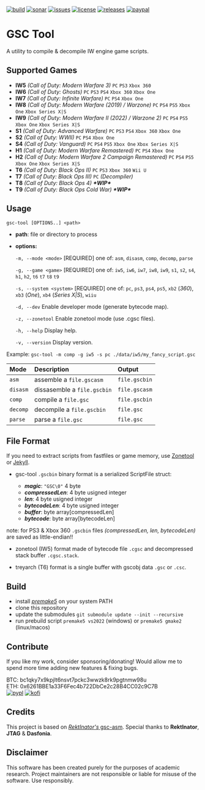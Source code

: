 [![build](https://github.com/xensik/gsc-tool/workflows/Build/badge.svg)](https://github.com/xensik/gsc-tool/actions)
[![sonar](https://sonarcloud.io/api/project_badges/measure?project=xensik_gsc-tool&metric=alert_status)](https://sonarcloud.io/summary/overall?id=xensik_gsc-tool)
[![issues](https://img.shields.io/github/issues/xensik/gsc-tool)](https://github.com/xensik/gsc-tool/issues)
[![license](https://img.shields.io/github/license/xensik/gsc-tool.svg)](https://github.com/xensik/gsc-tool/blob/dev/LICENSE)
[![releases](https://img.shields.io/github/v/release/xensik/gsc-tool)](https://github.com/xensik/gsc-tool/releases)
[![paypal](https://img.shields.io/badge/PayPal-support-blue.svg?logo=paypal)](https://www.paypal.me/xensik)

# GSC Tool
A utility to compile & decompile IW engine game scripts.

## Supported Games
- **IW5** *(Call of Duty: Modern Warfare 3)* `PC` `PS3` `Xbox 360`
- **IW6** *(Call of Duty: Ghosts)* `PC` `PS3` `PS4` `Xbox 360` `Xbox One`
- **IW7** *(Call of Duty: Infinite Warfare)* `PC` `PS4` `Xbox One`
- **IW8** *(Call of Duty: Modern Warfare (2019) / Warzone)* `PC` `PS4` `PS5` `Xbox One` `Xbox Series X|S`
- **IW9** *(Call of Duty: Modern Warfare II (2022) / Warzone 2)* `PC` `PS4` `PS5` `Xbox One` `Xbox Series X|S`
- **S1** *(Call of Duty: Advanced Warfare)* `PC` `PS3` `PS4` `Xbox 360` `Xbox One`
- **S2** *(Call of Duty: WWII)* `PC` `PS4` `Xbox One`
- **S4** *(Call of Duty: Vanguard)* `PC` `PS4` `PS5` `Xbox One` `Xbox Series X|S`
- **H1** *(Call of Duty: Modern Warfare Remastered)* `PC` `PS4` `Xbox One`
- **H2** *(Call of Duty: Modern Warfare 2 Campaign Remastered)* `PC` `PS4` `PS5` `Xbox One` `Xbox Series X|S`
- **T6** *(Call of Duty: Black Ops II)* `PC` `PS3` `Xbox 360` `Wii U`
- **T7** *(Call of Duty: Black Ops III)* `PC` *(Decompiler)*
- **T8** *(Call of Duty: Black Ops 4)* ***\*WIP\****
- **T9** *(Call of Duty: Black Ops Cold War)* ***\*WIP\****

## Usage
``gsc-tool [OPTIONS..] <path>``

- **path**: file or directory to process

- **options:**

    ``-m, --mode <mode>``  [REQUIRED] one of: `asm`, `disasm`, `comp`, `decomp`, `parse`

    ``-g, --game <game>`` [REQUIRED] one of: `iw5`, `iw6`, `iw7`, `iw8`, `iw9`, `s1`, `s2`, `s4`, `h1`, `h2`, `t6` `t7` `t8` `t9`

    ``-s, --system <system>`` [REQUIRED] one of: `pc`, `ps3`, `ps4`, `ps5`, `xb2` (*360*), `xb3` (*One*), `xb4` (*Series X|S*), `wiiu`

    ``-d, --dev`` Enable developer mode (generate bytecode map).

    ``-z, --zonetool`` Enable zonetool mode (use .cgsc files).

    ``-h, --help`` Display help.

    ``-v, --version`` Display version.

Example: ``gsc-tool -m comp -g iw5 -s pc ./data/iw5/my_fancy_script.gsc``

| Mode     |Description                | Output      |
|:---------|:--------------------------|:------------|
|`asm`     |assemble a `file.gscasm`   |`file.gscbin`|
|`disasm`  |dissasemble a `file.gscbin`|`file.gscasm`|
|`comp`    |compile a `file.gsc`       |`file.gscbin`|
|`decomp`  |decompile a `file.gscbin`  |`file.gsc`   |
|`parse`   |parse a `file.gsc`         |`file.gsc`   |

## File Format
If you need to extract scripts from fastfiles or game memory, use [Zonetool](https://github.com/ZoneTool/zonetool) or [Jekyll](https://github.com/EthanC/Jekyll).

- gsc-tool `.gscbin` binary format is a serialized ScriptFile struct: <br/>

  - ***magic***: `"GSC\0"` 4 byte <br/>
  - ***compressedLen***: 4 byte usigned integer <br/>
  - ***len***: 4 byte usigned integer <br/>
  - ***bytecodeLen***: 4 byte usigned integer <br/>
  - ***buffer***: byte array[compressedLen] <br/>
  - ***bytecode***: byte array[bytecodeLen] <br/>

note: for PS3 & Xbox 360 `.gscbin` files *(compressedLen, len, bytecodeLen)* are saved as little-endian!!

- zonetool (IW5) format made of bytecode file `.cgsc` and decompressed stack buffer `.cgsc.stack`.

- treyarch (T6) format is a single buffer with gscobj data `.gsc` or `.csc`.

## Build
- install [*premake5*](https://premake.github.io) on your system PATH
- clone this repository
- update the submodules ``git submodule update --init --recursive``
- run prebuild script ``premake5 vs2022`` (windows) or ``premake5 gmake2`` (linux/macos)

## Contribute
If you like my work, consider sponsoring/donating! Would allow me to spend more time adding new features & fixing bugs.

BTC: bc1qky7x9kpjlt6nsvt7pckc3wwzk8rk9pgtnmw98u\
ETH: 0x6261BBE1a33F6Fec4b722DbCe2c28B4CC02c9C7B\
[![pypl](https://img.shields.io/badge/PayPal-00457C?style=for-the-badge&logo=paypal&logoColor=white)](https://www.paypal.me/xensik)   [![kofi](https://img.shields.io/badge/Ko--fi-F16061?style=for-the-badge&logo=ko-fi&logoColor=white)](https://ko-fi.com/xensik)

## Credits
This project is based on [*RektInator's* gsc-asm](https://github.com/ZoneTool/gsc-asm). Special thanks to **RektInator**, **JTAG** & **Dasfonia**.

## Disclaimer
This software has been created purely for the purposes of academic research. Project maintainers are not responsible or liable for misuse of the software. Use responsibly.
